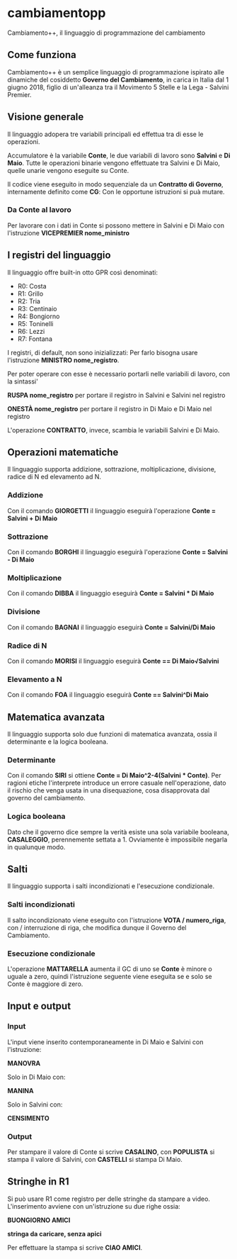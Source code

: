 # cambiamentopp
Cambiamento++, il linguaggio di programmazione del cambiamento

## Come funziona
Cambiamento++ è un semplice linguaggio di programmazione ispirato alle dinamiche del cosiddetto **Governo del Cambiamento**, in carica in Italia dal 1 giugno 2018, figlio di un'alleanza tra il Movimento 5 Stelle e la Lega - Salvini Premier.

## Visione generale

Il linguaggio adopera tre variabili principali ed effettua tra di esse le operazioni.

Accumulatore è la variabile **Conte**, le due variabili di lavoro sono **Salvini** e **Di Maio**. Tutte le operazioni binarie 
vengono effettuate tra Salvini e Di Maio, quelle unarie vengono eseguite su Conte.

Il codice viene eseguito in modo sequenziale da un **Contratto di Governo**, internamente definito come **CG**: Con le opportune istruzioni si puà mutare.

### Da Conte al lavoro
Per lavorare con i dati in Conte si possono mettere in Salvini e Di Maio con l'istruzione **VICEPREMIER nome_ministro**

## I registri del linguaggio
Il linguaggio offre built-in otto GPR così denominati:
* R0: Costa
* R1: Grillo
* R2: Tria
* R3: Centinaio
* R4: Bongiorno
* R5: Toninelli
* R6: Lezzi
* R7: Fontana

I registri, di default, non sono inizializzati: Per farlo bisogna usare l'istruzione **MINISTRO nome_registro**.

Per poter operare con esse è necessario portarli nelle variabili di lavoro, con la sintassi'

**RUSPA nome_registro** per portare il registro in Salvini e Salvini nel registro

**ONESTÀ nome_registro** per portare il registro in Di Maio e Di Maio nel registro

L'operazione **CONTRATTO**, invece, scambia le variabili Salvini e Di Maio. 

## Operazioni matematiche

Il linguaggio supporta addizione, sottrazione, moltiplicazione, divisione, radice di N ed elevamento ad N.

### Addizione
Con il comando **GIORGETTI** il linguaggio eseguirà l'operazione **Conte = Salvini + Di Maio**
### Sottrazione
Con il comando **BORGHI** il linguaggio eseguirà l'operazione **Conte = Salvini - Di Maio**
### Moltiplicazione
Con il comando **DIBBA** il linguaggio eseguirà **Conte = Salvini * Di Maio**
### Divisione
Con il comando **BAGNAI** il linguaggio eseguirà **Conte = Salvini/Di Maio**
### Radice di N
Con il comando **MORISI** il linguaggio eseguirà **Conte == Di Maio√Salvini**
### Elevamento a N
Con il comando **FOA** il linguaggio eseguirà **Conte == Salvini^Di Maio**

## Matematica avanzata
Il linguaggio supporta solo due funzioni di matematica avanzata, ossia il determinante e la logica booleana.

### Determinante
Con il comando **SIRI** si ottiene **Conte = Di Maio^2-4(Salvini * Conte)**. Per ragioni etiche l'interprete introduce un errore casuale nell'operazione, dato il rischio che venga usata in una disequazione, cosa disapprovata dal governo del cambiamento.

### Logica booleana
Dato che il governo dice sempre la verità esiste una sola variabile booleana, **CASALEGGIO**, perennemente settata a 1. Ovviamente è impossibile negarla in qualunque modo.

## Salti
Il linguaggio supporta i salti incondizionati e l'esecuzione condizionale.

### Salti incondizionati
Il salto incondizionato viene eseguito con l'istruzione **VOTA / numero_riga**, con / interruzione di riga, che modifica dunque il Governo del Cambiamento.

### Esecuzione condizionale
L'operazione **MATTARELLA** aumenta il GC di uno se **Conte** è minore o uguale a zero, quindi l'istruzione seguente viene eseguita se e solo se Conte è maggiore di zero.

## Input e output
### Input
L'input viene inserito contemporaneamente in Di Maio e Salvini con l'istruzione:

**MANOVRA**

Solo in Di Maio con:

**MANINA**

Solo in Salvini con:

**CENSIMENTO**

### Output

Per stampare il valore di Conte si scrive **CASALINO**, con **POPULISTA** si stampa il valore di Salvini, con **CASTELLI** si stampa Di Maio.

## Stringhe in R1

Si può usare R1 come registro per delle stringhe da stampare a video. L'inserimento avviene con un'istruzione su due righe ossia:

**BUONGIORNO AMICI**

**stringa da caricare, senza apici**

Per effettuare la stampa si scrive **CIAO AMICI**.
